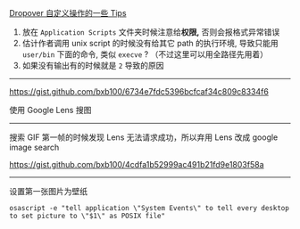 [Dropover 自定义操作的一些 Tips](https://github.com/bxb100/blog/issues/8)

1. 放在 `Application Scripts` 文件夹时候注意给**权限,** 否则会报格式异常错误
2. 估计作者调用 unix script 的时候没有给其它 path 的执行环境, 导致只能用 `user/bin` 下面的命令, 类似 `execve` ? （不过这里可以用全路径先用着）
3. 如果没有输出有的时候就是 `2` 导致的原因

---

<a id="issuecomment-1015431962"></a>
https://gist.github.com/bxb100/6734e7fdc5396bcfcaf34c809c8334f6

使用 Google Lens 搜图

---

<a id="issuecomment-1026828776"></a>
搜索 GIF 第一帧的时候发现 Lens 无法请求成功，所以弃用 Lens 改成 google image search

https://gist.github.com/bxb100/4cdfa1b52999ac491b21fd9e1803f58a

---

<a id="issuecomment-1172560293"></a>
设置第一张图片为壁纸
```shell
osascript -e "tell application \"System Events\" to tell every desktop to set picture to \"$1\" as POSIX file" 
```